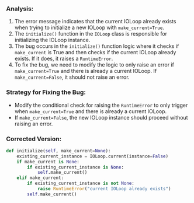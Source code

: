 ### Analysis:
1. The error message indicates that the current IOLoop already exists when trying to initialize a new IOLoop with `make_current=True`.
2. The `initialize()` function in the `IOLoop` class is responsible for initializing the IOLoop instance.
3. The bug occurs in the `initialize()` function logic where it checks if `make_current` is True and then checks if the current IOLoop already exists. If it does, it raises a `RuntimeError`.
4. To fix the bug, we need to modify the logic to only raise an error if `make_current=True` and there is already a current IOLoop. If `make_current=False`, it should not raise an error.
  
### Strategy for Fixing the Bug:
- Modify the conditional check for raising the `RuntimeError` to only trigger when `make_current=True` and there is already a current IOLoop. 
- If `make_current=False`, the new IOLoop instance should proceed without raising an error.

### Corrected Version:
```python
def initialize(self, make_current=None):
    existing_current_instance = IOLoop.current(instance=False)
    if make_current is None:
        if existing_current_instance is None:
            self.make_current()
    elif make_current:
        if existing_current_instance is not None:
            raise RuntimeError("current IOLoop already exists")
        self.make_current()
```